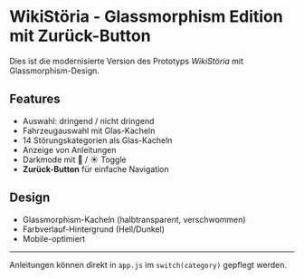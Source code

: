 # WikiStöria - Glassmorphism Edition mit Zurück-Button

Dies ist die modernisierte Version des Prototyps *WikiStöria* mit Glassmorphism-Design.  

## Features
- Auswahl: dringend / nicht dringend
- Fahrzeugauswahl mit Glas-Kacheln
- 14 Störungskategorien als Glas-Kacheln
- Anzeige von Anleitungen
- Darkmode mit 🌙 / ☀️ Toggle
- **Zurück-Button** für einfache Navigation

## Design
- Glassmorphism-Kacheln (halbtransparent, verschwommen)
- Farbverlauf-Hintergrund (Hell/Dunkel)
- Mobile-optimiert

---
Anleitungen können direkt in `app.js` im `switch(category)` gepflegt werden.
